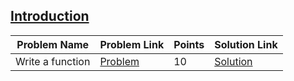 ## [Introduction](https://www.hackerrank.com/domains/python/py-introduction)

|Problem Name|Problem Link|Points|Solution Link|
---|---|---|---
|Write a function|[Problem](https://www.hackerrank.com/challenges/write-a-function/problem)|10|[Solution](./WriteAFunction.py)|
